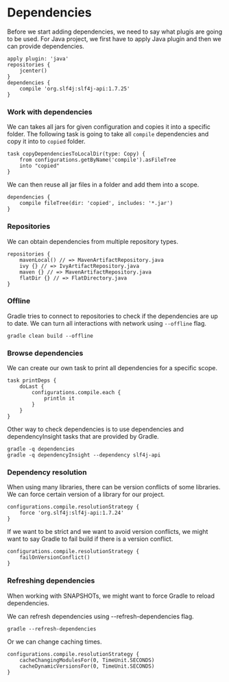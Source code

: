 # Dependencies

Before we start adding dependencies, we need to say what plugis are going to be used. For Java project, we first have to apply Java plugin and then we can provide dependencies. 

```
apply plugin: 'java'
repositories {
    jcenter()
}
dependencies {
    compile 'org.slf4j:slf4j-api:1.7.25'
}
```

### Work with dependencies

We can takes all jars for given configuration and copies it into a specific folder. The following task is going to take all `compile` dependencies and copy it into to `copied` folder.

```
task copyDependenciesToLocalDir(type: Copy) {
    from configurations.getByName('compile').asFileTree
    into "copied"
}
```

We can then reuse all jar files in a folder and add them into a scope.

```
dependencies {
    compile fileTree(dir: 'copied', includes: '*.jar')
}
```

### Repositories

We can obtain dependencies from multiple repository types.

```
repositories {
    mavenLocal() // => MavenArtifactRepository.java
    ivy {} // => IvyArtifactRepository.java
    maven {} // => MavenArtifactRepository.java
    flatDir {} // => FlatDirectory.java
}
```

### Offline

Gradle tries to connect to repositories to check if the dependencies are up to date. We can turn all interactions with network using `--offline` flag.

```
gradle clean build --offline
```

### Browse dependencies

We can create our own task to print all dependencies for a specific scope. 

```
task printDeps {
    doLast {
        configurations.compile.each {
            println it
        }
    }
}
```

Other way to check dependencies is to use dependencies and dependencyInsight tasks that are provided by Gradle. 

```
gradle -q dependencies
gradle -q dependencyInsight --dependency slf4j-api
```

### Dependency resolution

When using many libraries, there can be version conflicts of some libraries. We can force certain version of a library for our project. 

```
configurations.compile.resolutionStrategy {
    force 'org.slf4j:slf4j-api:1.7.24'
}
```

If we want to be strict and we want to avoid version conflicts, we might want to say Gradle to fail build if there is a version conflict.

```
configurations.compile.resolutionStrategy {
    failOnVersionConflict()
} 
```

### Refreshing dependencies

When working with SNAPSHOTs, we might want to force Gradle to reload dependencies. 

We can refresh dependencies using --refresh-dependencies flag. 

```
gradle --refresh-dependencies
```

Or we can change caching times. 

```
configurations.compile.resolutionStrategy {
    cacheChangingModulesFor(0, TimeUnit.SECONDS)
    cacheDynamicVersionsFor(0, TimeUnit.SECONDS)
}
```















